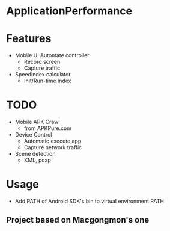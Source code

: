 # ApplicationPerformance

# Features
- Mobile UI Automate controller
  - Record screen
  - Capture traffic
- SpeedIndex calculator
  - Init/Run-time index

# TODO
- Mobile APK Crawl
  - from APKPure.com
- Device Control
  - Automatic execute app
  - Capture network traffic
- Scene detection
  - XML, pcap 

# Usage
- Add PATH of Android SDK's bin to virtual environment PATH

## Project based on Macgongmon's one
